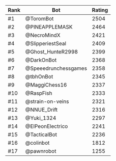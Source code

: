 Rank|Bot|Rating
---|---|---
#1|@ToromBot|2504
#2|@PINEAPPLEMASK|2464
#3|@NecroMindX|2421
#4|@SlipperiestSeal|2409
#5|@Ghost_HunteR2998|2399
#6|@DarkOnBot|2368
#7|@Speeedrunchessgames|2358
#8|@tbhOnBot|2345
#9|@MaggiChess16|2337
#10|@RaspFish|2333
#11|@strain-on-veins|2321
#12|@NNUE_Drift|2316
#13|@Yuki_1324|2297
#14|@ElPeonElectrico|2241
#15|@TacticalBot|2236
#16|@colinbot|1812
#17|@pawnrobot|1255
